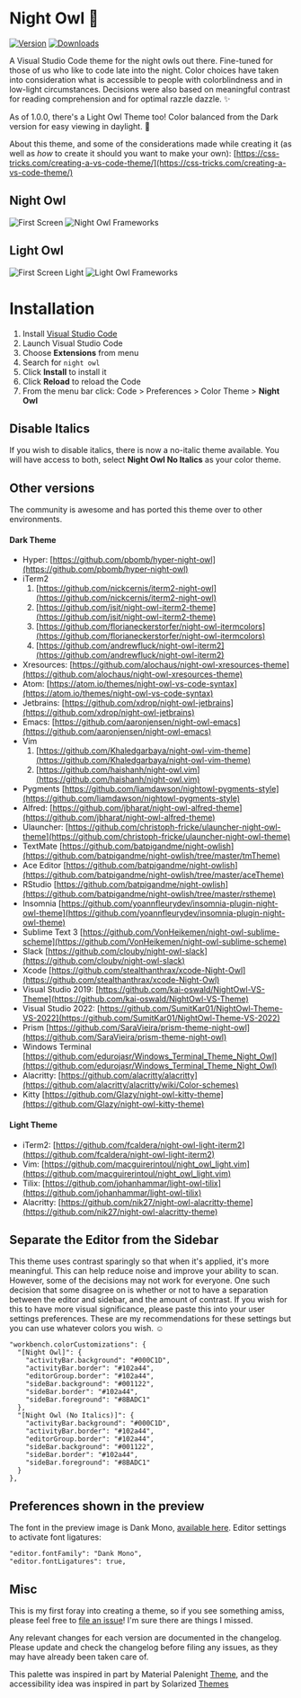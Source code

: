 # Night Owl 🌌

[![Version](https://vsmarketplacebadge.apphb.com/version/sdras.night-owl.svg)](https://aka.ms/nightowl)
[![Downloads](https://img.shields.io/vscode-marketplace/r/sdras.night-owl.svg)](https://aka.ms/nightowl)

A Visual Studio Code theme for the night owls out there. Fine-tuned for those of us who like to code late into the night. Color choices have taken into consideration what is accessible to people with colorblindness and in low-light circumstances. Decisions were also based on meaningful contrast for reading comprehension and for optimal razzle dazzle. ✨

As of 1.0.0, there's a Light Owl Theme too! Color balanced from the Dark version for easy viewing in daylight. 🌅

About this theme, and some of the considerations made while creating it (as well as _how_ to create it should you want to make your own): [https://css-tricks.com/creating-a-vs-code-theme/](https://css-tricks.com/creating-a-vs-code-theme/)

## Night Owl

![First Screen](first-screen.jpg)
![Night Owl Frameworks](three-dark.jpg)

## Light Owl

![First Screen Light](light-owl-full.jpg)
![Light Owl Frameworks](three-light.jpg)

# Installation

1.  Install [Visual Studio Code](https://code.visualstudio.com/)
2.  Launch Visual Studio Code
3.  Choose **Extensions** from menu
4.  Search for `night owl`
5.  Click **Install** to install it
6.  Click **Reload** to reload the Code
7.  From the menu bar click: Code > Preferences > Color Theme > **Night Owl**

## Disable Italics

If you wish to disable italics, there is now a no-italic theme available. You will have access to both, select **Night Owl No Italics** as your color theme.

## Other versions

The community is awesome and has ported this theme over to other environments.

#### Dark Theme

- Hyper: [https://github.com/pbomb/hyper-night-owl](https://github.com/pbomb/hyper-night-owl)
- iTerm2
  1.  [https://github.com/nickcernis/iterm2-night-owl](https://github.com/nickcernis/iterm2-night-owl)
  2.  [https://github.com/jsit/night-owl-iterm2-theme](https://github.com/jsit/night-owl-iterm2-theme)
  3.  [https://github.com/florianeckerstorfer/night-owl-itermcolors](https://github.com/florianeckerstorfer/night-owl-itermcolors)
  4.  [https://github.com/andrewfluck/night-owl-iterm2](https://github.com/andrewfluck/night-owl-iterm2)
- Xresources: [https://github.com/alochaus/night-owl-xresources-theme](https://github.com/alochaus/night-owl-xresources-theme)
- Atom: [https://atom.io/themes/night-owl-vs-code-syntax](https://atom.io/themes/night-owl-vs-code-syntax)
- Jetbrains: [https://github.com/xdrop/night-owl-jetbrains](https://github.com/xdrop/night-owl-jetbrains)
- Emacs: [https://github.com/aaronjensen/night-owl-emacs](https://github.com/aaronjensen/night-owl-emacs)
- Vim
  1. [https://github.com/Khaledgarbaya/night-owl-vim-theme](https://github.com/Khaledgarbaya/night-owl-vim-theme)
  2. [https://github.com/haishanh/night-owl.vim](https://github.com/haishanh/night-owl.vim)
- Pygments [https://github.com/liamdawson/nightowl-pygments-style](https://github.com/liamdawson/nightowl-pygments-style)
- Alfred: [https://github.com/jbharat/night-owl-alfred-theme](https://github.com/jbharat/night-owl-alfred-theme)
- Ulauncher: [https://github.com/christoph-fricke/ulauncher-night-owl-theme](https://github.com/christoph-fricke/ulauncher-night-owl-theme)
- TextMate [https://github.com/batpigandme/night-owlish](https://github.com/batpigandme/night-owlish/tree/master/tmTheme)
- Ace Editor [https://github.com/batpigandme/night-owlish](https://github.com/batpigandme/night-owlish/tree/master/aceTheme)
- RStudio [https://github.com/batpigandme/night-owlish](https://github.com/batpigandme/night-owlish/tree/master/rstheme)
- Insomnia [https://github.com/yoannfleurydev/insomnia-plugin-night-owl-theme](https://github.com/yoannfleurydev/insomnia-plugin-night-owl-theme)
- Sublime Text 3 [https://github.com/VonHeikemen/night-owl-sublime-scheme](https://github.com/VonHeikemen/night-owl-sublime-scheme)
- Slack [https://github.com/clouby/night-owl-slack](https://github.com/clouby/night-owl-slack)
- Xcode [https://github.com/stealthanthrax/xcode-Night-Owl](https://github.com/stealthanthrax/xcode-Night-Owl)
- Visual Studio 2019: [https://github.com/kai-oswald/NightOwl-VS-Theme](https://github.com/kai-oswald/NightOwl-VS-Theme)
- Visual Studio 2022: [https://github.com/SumitKar01/NightOwl-Theme-VS-2022](https://github.com/SumitKar01/NightOwl-Theme-VS-2022)
- Prism [https://github.com/SaraVieira/prism-theme-night-owl](https://github.com/SaraVieira/prism-theme-night-owl)
- Windows Terminal [https://github.com/edurojasr/Windows_Terminal_Theme_Night_Owl](https://github.com/edurojasr/Windows_Terminal_Theme_Night_Owl)
- Alacritty: [https://github.com/alacritty/alacritty](https://github.com/alacritty/alacritty/wiki/Color-schemes)
- Kitty [https://github.com/Glazy/night-owl-kitty-theme](https://github.com/Glazy/night-owl-kitty-theme)

#### Light Theme

- iTerm2: [https://github.com/fcaldera/night-owl-light-iterm2](https://github.com/fcaldera/night-owl-light-iterm2)
- Vim: [https://github.com/macguirerintoul/night_owl_light.vim](https://github.com/macguirerintoul/night_owl_light.vim)
- Tilix: [https://github.com/johanhammar/light-owl-tilix](https://github.com/johanhammar/light-owl-tilix)
- Alacritty: [https://github.com/nik27/night-owl-alacritty-theme](https://github.com/nik27/night-owl-alacritty-theme)

## Separate the Editor from the Sidebar

This theme uses contrast sparingly so that when it's applied, it's more meaningful. This can help reduce noise and improve your ability to scan. However, some of the decisions may not work for everyone. One such decision that some disagree on is whether or not to have a separation between the editor and sidebar, and the amount of contrast. If you wish for this to have more visual significance, please paste this into your user settings preferences. These are my recommendations for these settings but you can use whatever colors you wish. ☺️

```
"workbench.colorCustomizations": {
  "[Night Owl]": {
    "activityBar.background": "#000C1D",
    "activityBar.border": "#102a44",
    "editorGroup.border": "#102a44",
    "sideBar.background": "#001122",
    "sideBar.border": "#102a44",
    "sideBar.foreground": "#8BADC1"
  },
  "[Night Owl (No Italics)]": {
    "activityBar.background": "#000C1D",
    "activityBar.border": "#102a44",
    "editorGroup.border": "#102a44",
    "sideBar.background": "#001122",
    "sideBar.border": "#102a44",
    "sideBar.foreground": "#8BADC1"
  }
},
```

## Preferences shown in the preview

The font in the preview image is Dank Mono, [available here](https://philpl.gumroad.com/l/dank-mono). Editor settings to activate font ligatures:

```
"editor.fontFamily": "Dank Mono",
"editor.fontLigatures": true,
```

## Misc

This is my first foray into creating a theme, so if you see something amiss, please feel free to [file an issue](https://github.com/sdras/night-owl-vscode-theme/issues)! I'm sure there are things I missed.

Any relevant changes for each version are documented in the changelog. Please update and check the changelog before filing any issues, as they may have already been taken care of.

This palette was inspired in part by Material Palenight [Theme](https://marketplace.visualstudio.com/items?itemName=whizkydee.material-palenight-theme), and the accessibility idea was inspired in part by Solarized [Themes](http://ethanschoonover.com/solarized)
